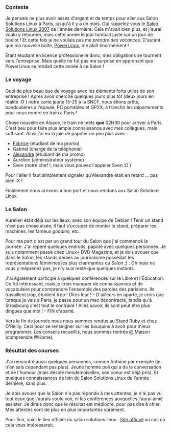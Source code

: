 ### Contexte

Je pensais ne plus avoir assez d'argent et de temps pour aller aux Salon Solutions Linux à Paris, jusqu'à il y a un mois. Oui rappelez vous le [Salon Solutions Linux 2007](${BLOG_URL}/archives/2007/02/index.html#e2007-02-12T07_47_30.txt) de l'année dernière. Cela m'avait bien plus, et j'aurai voulu y retourner, mais cette année le jour tombait juste sur un jour de boulot ! Et cette fois je ne voulais pas me *prendre des vacances*. D'autant que ma nouvelle boîte, [PowerLinux](http://powerlinux.fr/fr/), me plaît énormément !

Étant étudiant en licence professionelle donc, mes obligations se tournent vers l'entreprise. Mais quelle ne fut pas ma surprise en apprenant que PowerLinux se rendait cette année à ce Salon !

### Le voyage

Quoi de plus beau que de voyage avec les éléments forts utiles de son entreprise ! Après avoir cherché quelques jours plus tôt (deux jours en réalité :O ) notre carte jeune 15-25 à la SNCF, nous étions prêts, bandoulières à l'épaule, PC portables et GP2X, à franchir les départements pour nous rendre en train à Paris !

Chose nouvelle en Alsace, le train ne mets **que** 02H30 pour arriver à Paris. C'est peu pour faire plus ample connaissance avec mes collègues, mais suffisant. Ainsi j'ai eu la joie de papoter un peu plus avec :

  * [Fabrice](http://fabseven.free.fr/) (étudiant de ma promo)
  * Gabriel (chargé de la téléphonie)
  * [Alexandre](http://alexandrefranke.com/) (étudiant de ma promo)
  * Aurélien (administrateur système)
  * Sven (notre chef !, mais vous pouvez l'appeler Sven :D )

Pour l'aller il faut simplement signaler qu'Alexandre était en retard ... pas bien :X !

Finalement nous arrivons à bon port et nous rendons aux Salon Solutions Linux.

### Le Salon

Aurélien était déjà sur les lieux, avec son équipe de Debian ! Tenir un stand n'est pas chose aisée, il faut s'occuper de monter le stand, préparer les machines, les fameux *goodies*, etc.

Pour ma part c'est par un grand tour du Salon que j'ai commencé la journée. J'ai repéré quelques endroits, papoté avec quelques personnes. Je suis notamment passé chez Linux+ DVD Magazine, et je dois avouer que dans le Salon, les stands dédiés au journalisme possédait les représentations féminines les plus charmantes du Salon ;) . Oh mais ne vous y méprenez pas, je n'y suis resté que quelques instants.

J'ai également participé à quelques conférences sur le Libre et l'Éducation. Ce fut intéressant, mais je crois manquer de connaissances et de vocabulaire pour comprendre l'ensemble des paroles des parisiens. Ils travaillent trop, étudient trop ! Dites leur ! - D'ailleurs en aparté, je crois que lorsque je vais à Paris, je passe pour un mec décontracté, tandis qu'à Strasbourg c'est tout le contraire ! Allez savoir, ils sont peut être plus dingues que moi ! - FIN d'aparté.

Vers la fin de journée nous nous sommes rendus au Stand Ruby et chez O'Reilly. Ceci pour se renseigner sur les bouquins à avoir pour mieux programmer. Les conseils recueillis, nous sommes rentrés @ Maison (comprendre @Home).

### Résultat des courses

J'ai rencontré aussi quelques personnes, comme Antoine par exemple (je n'en sais cependant pas plus). Jeune homme poli qui a de la conversation et de l'humour (mais désolé mesdemoiselles, son coeur est déjà pris). Et quelques connaissances de loin du Salon Solutions Linux de l'année dernière, sans plus.

Je dois avouer que le Salon n'a pas répondu à mes attentes, je n'ai pas vu tout ceux que j'aurais voulu voir, ni les conférences auxquelles j'aurai aimé assister. Je dirais donc que le résultat est médiocre, pour pas dire à chier. Mes attentes sont de plus en plus importantes sûrement.

Pour finir, voici le lien officiel du salon solutions linux : [Site officiel](http://www.solutionslinux.fr/) au cas où cela vous intéresserait.
